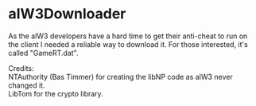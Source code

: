 aIW3Downloader
==============

As the aIW3 developers have a hard time to get their anti-cheat to run on the client I needed a reliable way to download it. For those interested, it's called "GameRT.dat".

Credits: <br>
NTAuthority (Bas Timmer) for creating the libNP code as aIW3 never changed it.<br>
LibTom for the crypto library.
